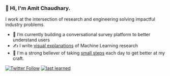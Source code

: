 ### 👋 Hi, I'm Amit Chaudhary.

<!--
**amitness/amitness** is a ✨ _special_ ✨ repository because its `README.md` (this file) appears on your GitHub profile.
Here are some ideas to get you started:
-->

I work at the intersection of research and engineering solving impactful industry problems.

- 🔭 I’m currently building a conversational survey platform to better understand users
- ✍️ I write [visual explanations](https://amitness.com) of Machine Learning research
- 🌱 I'm a strong believer of taking [small steps](https://github.com/amitness/learning) each day to get better at my craft. 
  
[![Twitter Follow](https://img.shields.io/twitter/follow/amitness?label=Follow&style=social)](http://bit.ly/amitnesstwitter)
[![last learned](https://img.shields.io/github/last-commit/amitness/learning?label=last%20learned&style=flat-square)](https://github.com/amitness/learning)
